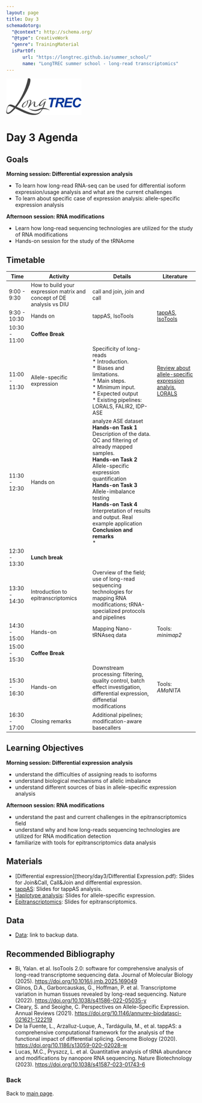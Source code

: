 ```yaml
---
layout: page
title: Day 3
schemadotorg:
  "@context": http://schema.org/
  "@type": CreativeWork
  "genre": TrainingMaterial
  isPartOf:
      url: "https://longtrec.github.io/summer_school/"
      name: "LongTREC summer school - long-read transcriptomics"
---
```


<img src="../assets/logos/LongTREC_logo_FINAL.png" width="200" />

# Day 3 Agenda

## Goals
**Morning session: Differential expression analysis**
* To learn how long-read RNA-seq can be used for differential isoform expression/usage analysis and what are the current challenges
* To learn about specific case of expression analysis: allele-specific expression analysis

**Afternoon session: RNA modifications**
* Learn how long-read sequencing technologies are utilized for the study of RNA modifications
* Hands-on session for the study of the tRNAome

## Timetable

| Time | Activity | Details | Literature |
|------|---------|---------|------------|
| 9:00 - 9:30 | How to build your expression matrix and concept of DE analysis vs DIU | call and join, join and call |  |
| 9:30 - 10:30 | Hands on | tappAS, IsoTools | [tappAS](https://genomebiology.biomedcentral.com/articles/10.1186/s13059-020-02028-w), [IsoTools](https://isotools.readthedocs.io/en/latest/)|
| 10:30 - 11:00 | **Coffee Break** | | |
| 11:00 - 11:30 | Allele-specific expression | Specificity of long-reads<br>* Introduction.<br>* Biases and limitations.<br>* Main steps.<br>* Minimum input.<br>* Expected output<br>* Existing pipelines: LORALS, FALIR2, IDP-ASE |  [Review about allele-specific expression analyis](https://www.annualreviews.org/content/journals/10.1146/annurev-biodatasci-021621-122219), [LORALS](https://www.nature.com/articles/s41586-022-05035-y)|
| 11:30 - 12:30 | Hands on | analyze ASE dataset<br>**Hands-on Task 1**<br>Description of the data. QC and filtering of already mapped samples.<br>**Hands-on Task 2**<br>Allele-specific expression quantification<br>**Hands-on Task 3**<br>Allele-imbalance testing<br>**Hands-on Task 4**<br>Interpretation of results and output. Real example application<br>**Conclusion and remarks**<br>* |  |
| 12:30 - 13:30 | **Lunch break** | | |
| 13:30 - 14:30 | Introduction to epitranscriptomics | Overview of the field; use of long-read sequencing technologies for mapping RNA modifications; tRNA-specialized protocols and pipelines | |
| 14:30 - 15:00 | Hands-on | Mapping Nano-tRNAseq data | Tools: _minimap2_ |
| 15:00 - 15:30 | **Coffee Break** | | |
| 15:30 - 16:30 | Hands-on | Downstream processing: filtering, quality control, batch effect investigation, differential expression, diffenetial modifications | Tools: _AMaNITA_ |
| 16:30 - 17:00 | Closing remarks | Additional pipelines; modification-aware basecallers | |

## Learning Objectives

**Morning session: Differential expression analysis**
- understand the difficulties of assigning reads to isoforms
- understand biological mechanisms of allelic imbalance
- understand different sources of bias in allele-specific expression analysis

**Afternoon session: RNA modifications**
- understand the past and current challenges in the epitranscriptomics field
- understand why and how long-reads sequencing technologies are utilized for RNA modification detection
- familiarize with tools for epitranscriptomics data analysis

## Materials
* [Differential expression](theory/day3/Differential Expression.pdf): Slides for Join&Call, Call&Join and differential expression.
* [tappAS](theory/day3/LongTREC_SummerSchool_tappAS.pptx): Slides for tappAS analysis.
* [Haplotype analysis](https://github.com/longTREC/summer_school/blob/master/theory/day3/Haplotype%20analysis.pptx): Slides for allele-specific expression.
* [Epitranscriptomics](theory/day3/LongTREC_SummerSchool_Epitranscriptomics_NoSpoilers.pdf): Slides for epitranscriptomics.

## Data
* [Data](day3/data): link to backup data.

## Recommended Bibliography
* Bi, Yalan. et al. IsoTools 2.0: software for comprehensive analysis of long-read transcriptome sequencing data. Journal of Molecular Biology (2025). https://doi.org/10.1016/j.jmb.2025.169049
* Glinos, D.A., Garborcauskas, G., Hoffman, P. et al. Transcriptome variation in human tissues revealed by long-read sequencing. Nature (2022). https://doi.org/10.1038/s41586-022-05035-y  
* Cleary, S. and Seoighe, C. Perspectives on Allele-Specific Expression. Annual Reviews (2021). https://doi.org/10.1146/annurev-biodatasci-021621-122219
* De la Fuente, L., Arzalluz-Luque, A., Tardáguila, M., et al. tappAS: a comprehensive computational framework for the analysis of the functional impact of differential splicing. Genome Biology (2020). https://doi.org/10.1186/s13059-020-02028-w
* Lucas, M.C., Pryszcz, L. et al. Quantitative analysis of tRNA abundance and modifications by nanopore RNA sequencing. Nature Biotechnology (2023). https://doi.org/10.1038/s41587-023-01743-6

### Back

Back to [main page](../index.md).
